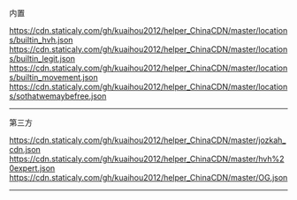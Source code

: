 
内置

https://cdn.staticaly.com/gh/kuaihou2012/helper_ChinaCDN/master/locations/builtin_hvh.json
https://cdn.staticaly.com/gh/kuaihou2012/helper_ChinaCDN/master/locations/builtin_legit.json
https://cdn.staticaly.com/gh/kuaihou2012/helper_ChinaCDN/master/locations/builtin_movement.json
https://cdn.staticaly.com/gh/kuaihou2012/helper_ChinaCDN/master/locations/sothatwemaybefree.json

----------------------------------


第三方

https://cdn.staticaly.com/gh/kuaihou2012/helper_ChinaCDN/master/jozkah_cdn.json
https://cdn.staticaly.com/gh/kuaihou2012/helper_ChinaCDN/master/hvh%20expert.json
https://cdn.staticaly.com/gh/kuaihou2012/helper_ChinaCDN/master/OG.json

----------------------------------
